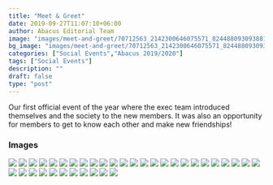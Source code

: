 ```yaml
---
title: "Meet & Greet"
date: 2019-09-27T11:07:10+06:00
author: Abacus Editorial Team
image: "images/meet-and-greet/70712563_2142300646075571_8244880930938814464_o_2142300642742238.jpg"
bg_image: "images/meet-and-greet/70712563_2142300646075571_8244880930938814464_o_2142300642742238.jpg"
categories: ["Social Events","Abacus 2019/2020"]
tags: ["Social Events"]
description: ""
draft: false
type: "post"
---
```


Our first official event of the year where the exec team introduced themselves and the society to the new members. It was also an opportunity for members to get to know each other and make new friendships!

### Images

![](/images/meet-and-greet/68668910_2142301732742129_3167265654671671296_o_2142301729408796.jpg)
![](/images/meet-and-greet/70133400_2142301856075450_4338948130478227456_o_2142301842742118.jpg)
![](/images/meet-and-greet/70246188_2142301366075499_589106892664471552_o_2142301359408833.jpg)
![](/images/meet-and-greet/70307410_2142301322742170_2039122099863289856_o_2142301319408837.jpg)
![](/images/meet-and-greet/70776119_2142300886075547_3259700416102793216_o_2142300872742215.jpg)
![](/images/meet-and-greet/70859253_2142300752742227_6347140869467930624_o_2142300749408894.jpg)
![](/images/meet-and-greet/70883721_2142301306075505_1269231074408398848_o_2142301299408839.jpg)
![](/images/meet-and-greet/70894517_2142301922742110_6254693613976944640_o_2142301919408777.jpg)
![](/images/meet-and-greet/70910318_2142301542742148_9018062438213353472_o_2142301539408815.jpg)
![](/images/meet-and-greet/70910924_2142300916075544_4986219587684007936_o_2142300912742211.jpg)
![](/images/meet-and-greet/70928075_2142301599408809_3594642603162730496_o_2142301596075476.jpg)
![](/images/meet-and-greet/70934290_2142301559408813_3373045260174229504_o_2142301552742147.jpg)
![](/images/meet-and-greet/70968953_2142300726075563_8320831637952659456_o_2142300719408897.jpg)
![](/images/meet-and-greet/70983835_2142300659408903_485556755871301632_o_2142300652742237.jpg)
![](/images/meet-and-greet/70993991_2142301499408819_4556640944467738624_o_2142301496075486.jpg)
![](/images/meet-and-greet/71023992_2142301432742159_6858929481696935936_o_2142301429408826.jpg)
![](/images/meet-and-greet/71049754_2142301812742121_7857100123468201984_o_2142301806075455.jpg)
![](/images/meet-and-greet/71081873_2142300669408902_6236379388095496192_o_2142300666075569.jpg)
![](/images/meet-and-greet/71089856_2142301962742106_8953206688287031296_o_2142301959408773.jpg)
![](/images/meet-and-greet/71092913_2142301422742160_6589247746446721024_o_2142301419408827.jpg)
![](/images/meet-and-greet/71145223_2142302099408759_3321203725011255296_o_2142302089408760.jpg)
![](/images/meet-and-greet/71150690_2142301932742109_254572173446873088_o_2142301929408776.jpg)
![](/images/meet-and-greet/71183856_2142301016075534_3203143633914036224_o_2142301012742201.jpg)
![](/images/meet-and-greet/71186894_2142300786075557_5619205936418652160_o_2142300779408891.jpg)
![](/images/meet-and-greet/71201025_2142300932742209_1081007242217521152_o_2142300929408876.jpg)
![](/images/meet-and-greet/71214677_2142301716075464_4968311781672878080_o_2142301709408798.jpg)
![](/images/meet-and-greet/71278871_2142301889408780_5710038370105688064_o_2142301886075447.jpg)
![](/images/meet-and-greet/71329623_2142301256075510_770895498046341120_o_2142301249408844.jpg)
![](/images/meet-and-greet/71488105_2142301146075521_4940843198072225792_o_2142301132742189.jpg)
![](/images/meet-and-greet/71494520_2142301006075535_7292575519072059392_o_2142301002742202.jpg)
![](/images/meet-and-greet/71499373_2142301039408865_1846541212329181184_o_2142301032742199.jpg)
![](/images/meet-and-greet/71587947_2142302212742081_186656366696333312_o_2142302206075415.jpg)
![](/images/meet-and-greet/71593594_2142302122742090_9049021670584483840_o_2142302116075424.jpg)
![](/images/meet-and-greet/71691717_2142302049408764_6113588326097223680_o_2142302042742098.jpg)
![](/images/meet-and-greet/71722582_2142301659408803_4446022644420050944_o_2142301656075470.jpg)
![](/images/meet-and-greet/71817050_2142301209408848_7115565464238948352_o_2142301202742182.jpg)
